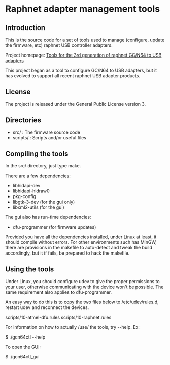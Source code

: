 # Raphnet adapter management tools

## Introduction

This is the source code for a set of tools used to manage (configure, update the firmware, etc) raphnet USB controller adapters.

Project homepage: [Tools for the 3rd generation of raphnet GC/N64 to USB adapters](http://www.raphnet.net/programmation/gcn64tools/index_en.php)

This project began as a tool to configure GC/N64 to USB adapters, but it has evolved to support all recent raphnet USB adapter products.

## License

The project is released under the General Public License version 3.

## Directories

 * src/ : The firmware source code
 * scripts/ : Scripts and/or useful files

## Compiling the tools

In the src/ directory, just type make.

There are a few dependencies:
 - libhidapi-dev
 - libhidapi-hidraw0
 - pkg-config
 - libgtk-3-dev (for the gui only)
 - libxml2-utils (for the gui)

The gui also has run-time dependencies:
 - dfu-programmer (for firmware updates)

Provided you have all the dependencies installed, under Linux at least, it should
compile without errors. For other environments such has MinGW, there are provisions
in the makefile to auto-detect and tweak the build accordingly, but it if fails, be
prepared to hack the makefile.

## Using the tools

Under Linux, you should configure udev to give the proper permissions to your user,
otherwise communicating with the device won't be possible. The same requirement
also applies to dfu-programmer.

An easy way to do this is to copy the two files below to /etc/udev/rules.d, restart
udev and reconnect the devices.

scripts/10-atmel-dfu.rules
scripts/10-raphnet.rules

For information on how to actually /use/ the tools, try --help. Ex:

$ ./gcn64ctl --help

To open the GUI:

$ ./gcn64ctl_gui
